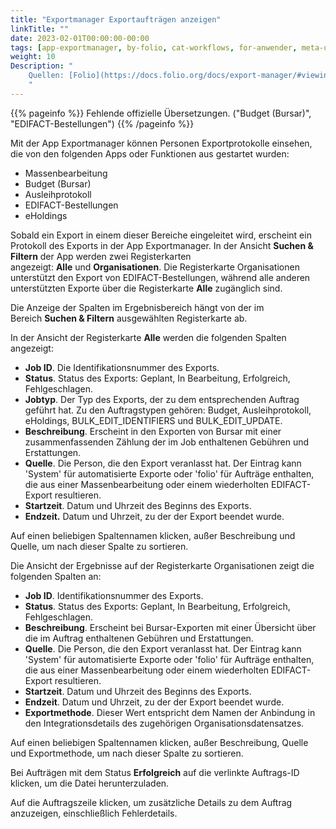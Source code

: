 ```yaml
---
title: "Exportmanager Exportaufträgen anzeigen"
linkTitle: ""
date: 2023-02-01T00:00:00-00:00
tags: [app-exportmanager, by-folio, cat-workflows, for-anwender, meta-uebersetzungsproblem]
weight: 10
Description: "
    Quellen: [Folio](https://docs.folio.org/docs/export-manager/#viewing-export-jobs) & [GBV](https://info.gbv.de/pages/viewpage.action?pageId=845709337)
    "
---
```


{{% pageinfo %}}
Fehlende offizielle Übersetzungen. ("Budget (Bursar)", "EDIFACT-Bestellungen")
{{% /pageinfo %}}

Mit der App Exportmanager können Personen Exportprotokolle einsehen, die von den folgenden Apps oder Funktionen aus gestartet wurden:

-   Massenbearbeitung
-   Budget (Bursar)
-   Ausleihprotokoll
-   EDIFACT-Bestellungen
-   eHoldings

Sobald ein Export in einem dieser Bereiche eingeleitet wird, erscheint ein Protokoll des Exports in der App Exportmanager. In der Ansicht **Suchen & Filtern** der App werden zwei Registerkarten angezeigt: **Alle** und **Organisationen**. Die Registerkarte Organisationen unterstützt den Export von EDIFACT-Bestellungen, während alle anderen unterstützten Exporte über die Registerkarte **Alle** zugänglich sind.

Die Anzeige der Spalten im Ergebnisbereich hängt von der im Bereich **Suchen & Filtern** ausgewählten Registerkarte ab.

In der Ansicht der Registerkarte **Alle** werden die folgenden Spalten angezeigt:

-   **Job ID**. Die Identifikationsnummer des Exports.
-   **Status**. Status des Exports: Geplant, In Bearbeitung, Erfolgreich, Fehlgeschlagen.
-   **Jobtyp**. Der Typ des Exports, der zu dem entsprechenden Auftrag geführt hat. Zu den Auftragstypen gehören: Budget, Ausleihprotokoll, eHoldings, BULK\_EDIT\_IDENTIFIERS und BULK\_EDIT\_UPDATE.
-   **Beschreibung**. Erscheint in den Exporten von Bursar mit einer zusammenfassenden Zählung der im Job enthaltenen Gebühren und Erstattungen.
-   **Quelle**. Die Person, die den Export veranlasst hat. Der Eintrag kann 'System' für automatisierte Exporte oder 'folio' für Aufträge enthalten, die aus einer Massenbearbeitung oder einem wiederholten EDIFACT-Export resultieren.
-   **Startzeit**. Datum und Uhrzeit des Beginns des Exports.
-   **Endzeit.** Datum und Uhrzeit, zu der der Export beendet wurde.

Auf einen beliebigen Spaltennamen klicken, außer Beschreibung und Quelle, um nach dieser Spalte zu sortieren.

Die Ansicht der Ergebnisse auf der Registerkarte Organisationen zeigt die folgenden Spalten an:

-   **Job ID**. Identifikationsnummer des Exports.
-   **Status**. Status des Exports: Geplant, In Bearbeitung, Erfolgreich, Fehlgeschlagen.
-   **Beschreibung**. Erscheint bei Bursar\-Exporten mit einer Übersicht über die im Auftrag enthaltenen Gebühren und Erstattungen.
-   **Quelle**. Die Person, die den Export veranlasst hat. Der Eintrag kann 'System' für automatisierte Exporte oder 'folio' für Aufträge enthalten, die aus einer Massenbearbeitung oder einem wiederholten EDIFACT-Export resultieren.
-   **Startzeit**. Datum und Uhrzeit des Beginns des Exports.
-   **Endzeit**. Datum und Uhrzeit, zu der der Export beendet wurde.
-   **Exportmethode**. Dieser Wert entspricht dem Namen der Anbindung in den Integrationsdetails des zugehörigen Organisationsdatensatzes.

Auf einen beliebigen Spaltennamen klicken, außer Beschreibung, Quelle und Exportmethode, um nach dieser Spalte zu sortieren.

Bei Aufträgen mit dem Status **Erfolgreich** auf die verlinkte Auftrags-ID klicken, um die Datei herunterzuladen.

Auf die Auftragszeile klicken, um zusätzliche Details zu dem Auftrag anzuzeigen, einschließlich Fehlerdetails.
